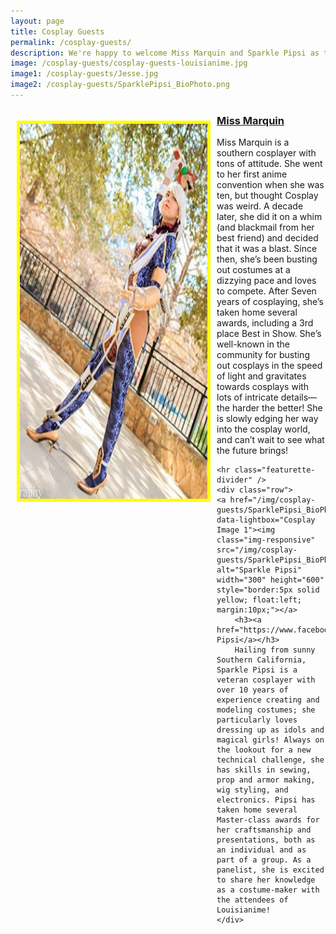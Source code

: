 ```yaml
---
layout: page
title: Cosplay Guests
permalink: /cosplay-guests/
description: We're happy to welcome Miss Marquin and Sparkle Pipsi as this year's cosplay guests. Read more about them here.
image: /cosplay-guests/cosplay-guests-louisianime.jpg
image1: /cosplay-guests/Jesse.jpg
image2: /cosplay-guests/SparklePipsi_BioPhoto.png
---
```




<div class="container">
	<div class="row">
	<a href="/img/cosplay-guests/Jesse.jpg" data-lightbox="Cosplay Image 1"><img class="img-responsive" src="/img/cosplay-guests/Jesse.jpg" alt="Miss Marquin" width="300" height="600" style="border:5px solid yellow; float:left; margin:10px;"></a>
		<h3><a href="https://www.facebook.com/MissMarquin">Miss Marquin</a></h3>
		<p>Miss Marquin is a southern cosplayer with tons of attitude. She went to her first anime convention when she was ten, but thought Cosplay was weird. A decade later, she did it on a whim (and blackmail from her best friend) and decided that it was a blast. Since then, she’s been busting out costumes at a dizzying pace and loves to compete. After Seven years of cosplaying, she’s taken home several awards, including a 3rd place Best in Show. She’s well-known in the community for busting out cosplays in the speed of light and gravitates towards cosplays with lots of intricate details—the harder the better! She is slowly edging her way into the cosplay world, and can’t wait to see what the future brings!</p>
	</div>

	<hr class="featurette-divider" />
	<div class="row">
	<a href="/img/cosplay-guests/SparklePipsi_BioPhoto.png" data-lightbox="Cosplay Image 1"><img class="img-responsive" src="/img/cosplay-guests/SparklePipsi_BioPhoto.png" alt="Sparkle Pipsi" width="300" height="600" style="border:5px solid yellow; float:left; margin:10px;"></a>
		<h3><a href="https://www.facebook.com/SparklePipsi">Sparkle Pipsi</a></h3>
		Hailing from sunny Southern California, Sparkle Pipsi is a veteran cosplayer with over 10 years of experience creating and modeling costumes; she particularly loves dressing up as idols and magical girls! Always on the lookout for a new technical challenge, she has skills in sewing, prop and armor making, wig styling, and electronics. Pipsi has taken home several Master-class awards for her craftsmanship and presentations, both as an individual and as part of a group. As a panelist, she is excited to share her knowledge as a costume-maker with the attendees of Louisianime!
	</div>
</div>